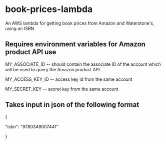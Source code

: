 # book-prices-lambda
An AWS lambda for getting book prices from Amazon and Waterstone's, using an ISBN

## Requires environment variables for Amazon product API use
MY_ASSOCIATE_ID -- should contain the associate ID of the account which will be used to query the Amazon product API

MY_ACCESS_KEY_ID -- access key id from the same account

MY_SECRET_KEY -- secret key from the same account

## Takes input in json of the following format
{

  "isbn": "9780349007441"
  
}
